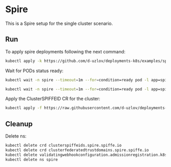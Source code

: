 # Spire

This is a Spire setup for the single cluster scenario.

## Run

To apply spire deployments following the next command:
```bash
kubectl apply -k https://github.com/d-uzlov/deployments-k8s/examples/spire/single_cluster?ref=f373661c9b871b93cc8d33b794578d6563ed9ac2
```

Wait for PODs status ready:
```bash
kubectl wait -n spire --timeout=1m --for=condition=ready pod -l app=spire-server
```
```bash
kubectl wait -n spire --timeout=1m --for=condition=ready pod -l app=spire-agent
```

Apply the ClusterSPIFFEID CR for the cluster:
```bash
kubectl apply -f https://raw.githubusercontent.com/d-uzlov/deployments-k8s/f373661c9b871b93cc8d33b794578d6563ed9ac2/examples/spire/single_cluster/clusterspiffeid-template.yaml
```

## Cleanup

Delete ns:
```bash
kubectl delete crd clusterspiffeids.spire.spiffe.io
kubectl delete crd clusterfederatedtrustdomains.spire.spiffe.io
kubectl delete validatingwebhookconfiguration.admissionregistration.k8s.io/spire-controller-manager-webhook
kubectl delete ns spire
```
